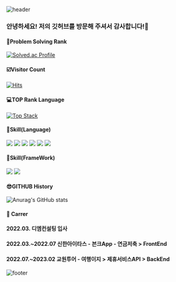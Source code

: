 ![header](https://capsule-render.vercel.app/api?type=waving&color=5F9EA0&text=HELLO~WORLD!&height=150&fontSize=50&fontColor=ffffff)
### 안녕하세요! 저의 깃허브를 방문해 주셔서 감사합니다!👋 
#### 🥇Problem Solving Rank
[![Solved.ac Profile](http://mazassumnida.wtf/api/v2/generate_badge?boj=yim5849)](https://solved.ac/yim5849/)
#### ☑️Visitor Count
[![Hits](https://hits.seeyoufarm.com/api/count/incr/badge.svg?url=https%3A%2F%2Fgithub.com%2Fyim5849&count_bg=%2379C83D&title_bg=%23555555&icon=&icon_color=%23E7E7E7&title=hits&edge_flat=false)](https://github.com/yim5849)
#### 💻TOP Rank Language
[![Top Stack](https://widget.realdeveloper.pro/api/top?stack=Spring,Oracle,JavaScript)](https://github.com/yim5849)
#### 💪Skill(Language)
<img src="https://img.shields.io/badge/Java-FFDAB9?style=flat-square&logo=Jabber&logoColor=white"/> <img src="https://img.shields.io/badge/JavaScript-F7DF1E?style=flat-square&logo=JavaScript&logoColor=white"/> <img src="https://img.shields.io/badge/Oracle-F80000?style=flat-square&logo=Oracle&logoColor=white"/> <img src="https://img.shields.io/badge/HTML5-E34F26?style=flat-square&logo=HTML5&logoColor=white"/> <img src="https://img.shields.io/badge/CSS3-1572B6?style=flat-square&logo=CSS3&logoColor=white"/> <img src="https://img.shields.io/badge/Linux-FCC624?style=flat-square&logo=Linux&logoColor=white"/>
#### 💪Skill(FrameWork)
<img src="https://img.shields.io/badge/Spring-6DB33F?style=flat-square&logo=Spring&logoColor=white"/> <img src="https://img.shields.io/badge/BootStrap-7952B3?style=flat-square&logo=BootStrap&logoColor=white"/>
#### 😎GITHUB History
![Anurag's GitHub stats](https://github-readme-stats.vercel.app/api?username=yim5849&show_icons=true&theme=radical)
#### 💼 Carrer
#### 2022.03. 디엠컨설팅 입사
#### 2022.03.~2022.07 신한아이타스 - 븐크App - 연금저축 > FrontEnd
#### 2022.07.~2023.02 교원투어 - 여행이지 > 제휴서비스API > BackEnd

![footer](https://capsule-render.vercel.app/api?section=footer&type=waving&color=5F9EA0)
<!--
**yim5849/yim5849** is a ✨ _special_ ✨ repository because its `README.md` (this file) appears on your GitHub profile.

Here are some ideas to get you started:

- 🔭 I’m currently working on ...
- 🌱 I’m currently learning ...
- 👯 I’m looking to collaborate on ...
- 🤔 I’m looking for help with ...
- 💬 Ask me about ...
- 📫 How to reach me: ...
- 😄 Pronouns: ...
- ⚡ Fun fact: ...
-->
